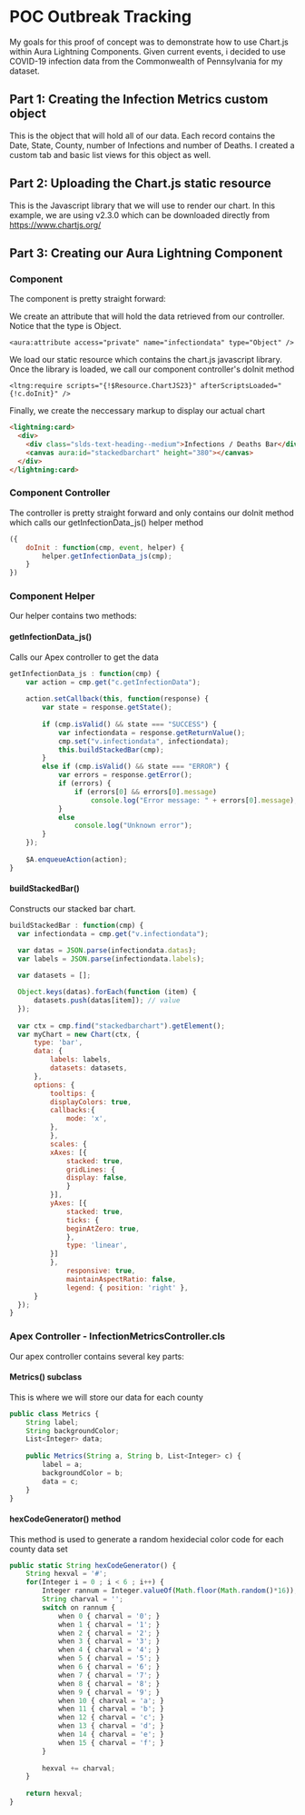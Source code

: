 # POC Outbreak Tracking

My goals for this proof of concept was to demonstrate how to use Chart.js within Aura Lightning Components.  Given current events, i decided to use COVID-19 infection data from the Commonwealth of Pennsylvania for my dataset.

## Part 1: Creating the Infection Metrics custom object

This is the object that will hold all of our data.  Each record contains the Date, State, County, number of Infections and number of Deaths.  I created a custom tab and basic list views for this object as well.

## Part 2:  Uploading the Chart.js static resource

This is the Javascript library that we will use to render our chart.  In this example, we are using v2.3.0 which can be downloaded directly from https://www.chartjs.org/

## Part 3:  Creating our Aura Lightning Component

### Component

The component is pretty straight forward:  

We create an attribute that will hold the data retrieved from our controller.  Notice that the type is Object.
```
<aura:attribute access="private" name="infectiondata" type="Object" />
```

We load our static resource which contains the chart.js javascript library.  Once the library is loaded, we call our component controller's doInit method
```
<ltng:require scripts="{!$Resource.ChartJS23}" afterScriptsLoaded="{!c.doInit}" />
```

Finally, we create the neccessary markup to display our actual chart
```html
<lightning:card>
  <div>
    <div class="slds-text-heading--medium">Infections / Deaths Bar</div>
    <canvas aura:id="stackedbarchart" height="380"></canvas>
  </div>
</lightning:card>
```

### Component Controller
The controller is pretty straight forward and only contains our doInit method which calls our getInfectionData_js() helper method
```javascript
({
    doInit : function(cmp, event, helper) {
        helper.getInfectionData_js(cmp); 
    }
})
```


### Component Helper

Our helper contains two methods:

#### getInfectionData_js()
Calls our Apex controller to get the data 
```javascript
getInfectionData_js : function(cmp) {
    var action = cmp.get("c.getInfectionData");
    
    action.setCallback(this, function(response) {
        var state = response.getState();
        
        if (cmp.isValid() && state === "SUCCESS") {
            var infectiondata = response.getReturnValue();
            cmp.set("v.infectiondata", infectiondata);
            this.buildStackedBar(cmp);
        }
        else if (cmp.isValid() && state === "ERROR") {
            var errors = response.getError();
            if (errors) {
                if (errors[0] && errors[0].message)
                    console.log("Error message: " + errors[0].message);
            }
            else
                console.log("Unknown error");
        }
    });
    
    $A.enqueueAction(action);
}
```


#### buildStackedBar()
Constructs our stacked bar chart.
```javascript
buildStackedBar : function(cmp) {
  var infectiondata = cmp.get("v.infectiondata");

  var datas = JSON.parse(infectiondata.datas);
  var labels = JSON.parse(infectiondata.labels);
  
  var datasets = [];

  Object.keys(datas).forEach(function (item) {
      datasets.push(datas[item]); // value
  });
            
  var ctx = cmp.find("stackedbarchart").getElement();
  var myChart = new Chart(ctx, {
      type: 'bar',
      data: {
          labels: labels,
          datasets: datasets,
      },
      options: {
          tooltips: {
          displayColors: true,
          callbacks:{
              mode: 'x',
          },
          },
          scales: {
          xAxes: [{
              stacked: true,
              gridLines: {
              display: false,
              }
          }],
          yAxes: [{
              stacked: true,
              ticks: {
              beginAtZero: true,
              },
              type: 'linear',
          }]
          },
              responsive: true,
              maintainAspectRatio: false,
              legend: { position: 'right' },
      }
  });       
}
```

### Apex Controller - InfectionMetricsController.cls

Our apex controller contains several key parts:

#### Metrics() subclass
This is where we will store our data for each county
```javascript
public class Metrics {
    String label;
    String backgroundColor;
    List<Integer> data;
    
    public Metrics(String a, String b, List<Integer> c) {
        label = a;
        backgroundColor = b;
        data = c;
    } 
}
```

#### hexCodeGenerator() method
This method is used to generate a random hexidecial color code for each county data set
```javascript
public static String hexCodeGenerator() {
    String hexval = '#';
    for(Integer i = 0 ; i < 6 ; i++) {
        Integer rannum = Integer.valueOf(Math.floor(Math.random()*16));
        String charval = '';
        switch on rannum {
            when 0 { charval = '0'; }
            when 1 { charval = '1'; }
            when 2 { charval = '2'; }
            when 3 { charval = '3'; }
            when 4 { charval = '4'; }
            when 5 { charval = '5'; }
            when 6 { charval = '6'; }
            when 7 { charval = '7'; }
            when 8 { charval = '8'; }
            when 9 { charval = '9'; }
            when 10 { charval = 'a'; }
            when 11 { charval = 'b'; }
            when 12 { charval = 'c'; }
            when 13 { charval = 'd'; }
            when 14 { charval = 'e'; }
            when 15 { charval = 'f'; }
        }
        
        hexval += charval;
    }
    
    return hexval;
}
```